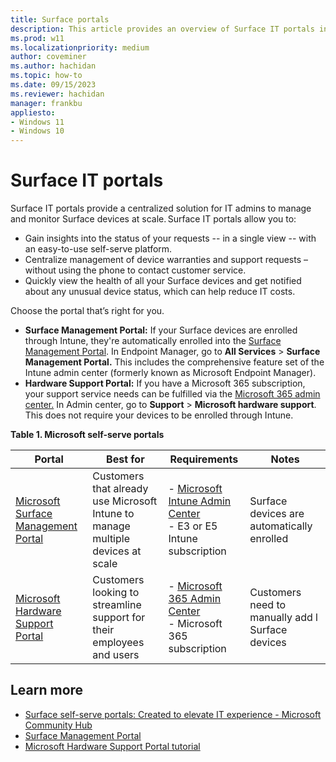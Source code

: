 ```yaml
---
title: Surface portals
description: This article provides an overview of Surface IT portals including the Surface Management Portal and the Hardware Support Portal.
ms.prod: w11
ms.localizationpriority: medium
author: coveminer
ms.author: hachidan
ms.topic: how-to
ms.date: 09/15/2023
ms.reviewer: hachidan
manager: frankbu
appliesto:
- Windows 11
- Windows 10
---
```


# Surface IT portals

Surface IT portals provide a centralized solution for IT admins to manage and monitor Surface devices at scale. Surface IT portals allow you to:

- Gain insights into the status of your requests -- in a single view -- with an easy-to-use self-serve platform.
- Centralize management of device warranties and support requests – without using the phone to contact customer service.
- Quickly view the health of all your Surface devices and get notified about any unusual device status, which can help reduce IT costs.

Choose the portal that’s right for you.

- **Surface Management Portal:** If your Surface devices are enrolled through Intune, they're automatically enrolled into the [Surface Management Portal](https://endpoint.microsoft.com/#view/Microsoft_Azure_Surface/SurfaceManagement.ReactView). In Endpoint Manager, go to **All Services** > **Surface Management Portal.** This includes the comprehensive feature set of the Intune admin center (formerly known as Microsoft Endpoint Manager).
- **Hardware Support Portal:** If you have a Microsoft 365 subscription, your support service needs can be fulfilled via the [Microsoft 365 admin center.](https://admin.microsoft.com/Adminportal/Home#/support/microsofthardwaresupport) In Admin center, go to **Support** > **Microsoft hardware support**. This does not require your devices to be enrolled through Intune.

**Table 1. Microsoft self-serve portals**

| Portal                                                                                                                              | Best for                                                                          | Requirements                                                                                             | Notes                                             |
| ----------------------------------------------------------------------------------------------------------------------------------- | --------------------------------------------------------------------------------- | -------------------------------------------------------------------------------------------------------- | ------------------------------------------------- |
| [Microsoft Surface Management Portal](surface-management-portal.md)                          | Customers  that already use Microsoft Intune to manage multiple devices at scale | - [Microsoft Intune Admin Center](https://endpoint.microsoft.com/)<br>- E3 or E5 Intune subscription     | Surface devices are automatically enrolled       |
| [Microsoft Hardware Support Portal](/surface/media/microsoft-hardware-support-portal-tutorial.pdf) | Customers  looking to streamline support for their employees and users            | - [Microsoft 365 Admin Center](https://admin.microsoft.com/AdminPortal/)<br>- Microsoft 365 subscription | Customers need to manually add l Surface devices |

## Learn more

- [Surface self-serve portals: Created to elevate IT experience - Microsoft Community Hub](https://techcommunity.microsoft.com/t5/surface-it-pro-blog/surface-self-serve-portals-created-to-elevate-it-experience/ba-p/1419002)
- [Surface Management Portal](surface-management-portal.md)
- [Microsoft Hardware Support Portal tutorial](/surface/media/microsoft-hardware-support-portal-tutorial.pdf)
